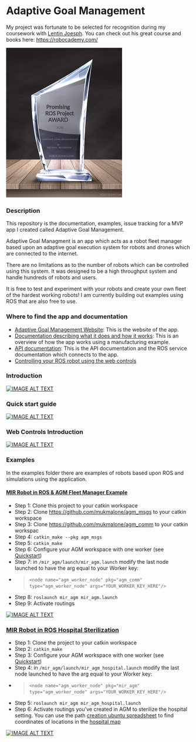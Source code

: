 # Adaptive Goal Management #


My project was fortunate to be selected for recognition during my coursework with [Lentin Joesph](https://www.linkedin.com/in/lentinjoseph/).  You can check out his great course and books here: https://robocademy.com/

![image info](./documentation/pictures/2.png)


### Description ###

This repository is the documentation, examples, issue tracking for a MVP app I created called Adaptive Goal Management.

Adaptive Goal Managment is an app which acts as a robot fleet manager based upon an adaptive goal execution system for robots and drones which are connected to the internet.  

There are no limitations as to the number of robots which can be controlled using this system.  It was designed to be a high throughput system and handle hundreds of robots and users.

It is free to test and experiment with your robots and create your own fleet of the hardest working robots!  I am currently building out examples using ROS that are also free to use.

### Where to find the app and documentation ###

- [Adaptive Goal Management Website](https://adaptive-goal-management.herokuapp.com/): This is the website of the app. 
- [Documentation describing what it does and how it works](https://github.com/mukmalone/AdpativeGoalManagement/blob/master/documentation/Adaptive%20Goal%20Management-Overview.pdf): This is an overview of how the app works using a manufacturing example.
- [API documentation](https://github.com/mukmalone/AdpativeGoalManagement/blob/master/documentation/API_Documentation.md): This is the API documentation and the ROS service documentation which connects to the app.
- [Controlling your ROS robot using the web controls](https://github.com/mukmalone/AdaptiveGoalManagement/blob/master/documentation/ROS_Web_Control.md)

### Introduction ###
[![IMAGE ALT TEXT](http://img.youtube.com/vi/hbpWmQUFGMc/0.jpg)](https://youtu.be/hbpWmQUFGMc "Robotic Adaptive Goal Managment - Introduction")

### Quick start guide ###
[![IMAGE ALT TEXT](http://img.youtube.com/vi/ex2v6yrXj6A/0.jpg)](https://youtu.be/ex2v6yrXj6A "AGM Quick Start")

### Web Controls Introduction ###
[![IMAGE ALT TEXT](http://img.youtube.com/vi/4XWrP4JeaoY/0.jpg)](https://youtu.be/4XWrP4JeaoY "Web Controls Introduction")

### Examples ###
In the examples folder there are examples of robots based upon ROS and simulations using the application.

#### [MIR Robot in ROS & AGM Fleet Manager Example](https://github.com/mukmalone/AdpativeGoalManagement/tree/master/examples/mir_robot) ####

- Step 1: Clone this project to your catkin workspace
- Step 2: Clone https://github.com/mukmalone/agm_msgs to your catkin workspace
- Step 3: Clone https://github.com/mukmalone/agm_comm to your catkin workspac
- Step 4: `catkin_make --pkg agm_msgs`
- Step 5: `catkin_make`
- Step 6: Configure your AGM workspace with one worker (see [Quickstart](https://www.youtube.com/watch?v=ex2v6yrXj6A&feature=youtu.be))
- Step 7: in `/mir_agm/launch/mir_agm.launch` modify the last node launched to have the arg equal to your Worker key:
- > `<node name="agm_worker_node" pkg="agm_comm" type="agm_worker_node" args="YOUR_WORKER_KEY_HERE"/>`
- Step 8: `roslaunch mir_agm mir_agm.launch`
- Step 9: Activate routings

[![IMAGE ALT TEXT](http://img.youtube.com/vi/ErKl_EgNA28/0.jpg)](https://youtu.be/ErKl_EgNA28 "MIR Robot in ROS & Adaptive Goal Management Implementation")

### [MIR Robot in ROS Hospital Sterilization](https://github.com/mukmalone/AdpativeGoalManagement/tree/master/examples/mir_robot/mir_agm/launch) ###
- Step 1: Clone the project to your catkin workspace
- Step 2: `catkin_make`
- Step 3: Configure your AGM workspace with one worker (see [Quickstart](https://www.youtube.com/watch?v=ex2v6yrXj6A&feature=youtu.be))
- Step 4: in `/mir_agm/launch/mir_agm_hospital.launch` modify the last node launched to have the arg equal to your Worker key:
- > `<node name="agm_worker_node" pkg="mir_agm" type="agm_worker_node" args="YOUR_WORKER_KEY_HERE"/>`
- Step 5: `roslaunch mir_agm mir_agm_hospital.launch`
- Step 6: Activate routings you've created in AGM to sterilize the hospital setting.  You can use the path [creation ubuntu spreadsheet](https://github.com/mukmalone/AdpativeGoalManagement/blob/master/documentation/path_building_v1.ods) to find coordinates of locations in the [hospital map](https://github.com/mukmalone/AdpativeGoalManagement/tree/master/examples/mir_robot/mir_agm/maps)

[![IMAGE ALT TEXT](http://img.youtube.com/vi/WQkUFjGvlpc/0.jpg)](https://youtu.be/WQkUFjGvlpc "ROS Hector Mapping using MIR in hospital setting")

